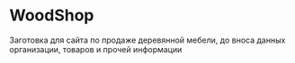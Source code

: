 # WoodShop
Заготовка для сайта по продаже деревянной мебели, до вноса данных организации, товаров и прочей информации

